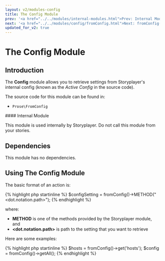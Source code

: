 ```yaml
---
layout: v2/modules-config
title: The Config Module
prev: '<a href="../../modules/internal-modules.html">Prev: Internal Modules</a>'
next: '<a href="../../modules/config/fromConfig.html">Next: fromConfig()</a>'
updated_for_v2: true
---
```


# The Config Module

## Introduction

The __Config__ module allows you to retrieve settings from Storyplayer's internal config (known as the _Active Config_ in the source code).

The source code for this module can be found in:

* `Prose\FromConfig`

<div class="callout warning" markdown="1">
#### Internal Module

This module is used internally by Storyplayer. Do not call this module from your stories.
</div>

## Dependencies

This module has no dependencies.

## Using The Config Module

The basic format of an action is:

{% highlight php startinline %}
$configSetting = fromConfig()->METHOD("<dot.notation.path>");
{% endhighlight %}

where:

* __METHOD__ is one of the methods provided by the Storyplayer module, and
* __&lt;dot.notation.path&gt;__ is path to the setting that you want to retrieve

Here are some examples:

{% highlight php startinline %}
$hosts  = fromConfig()->get('hosts');
$config = fromConfig()->getAll();
{% endhighlight %}
